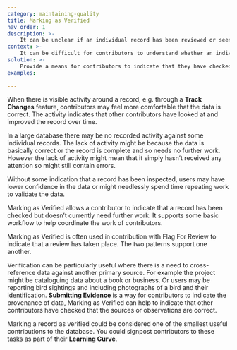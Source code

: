 ```yaml
---
category: maintaining-quality
title: Marking as Verified
nav_order: 1
description: >-
    It can be unclear if an individual record has been reviewed or seen by other contributors
context: >-
    It can be difficult for contributors to understand whether an individual record has not been updated because it is correct or that it just hasn’t yet been checked by another user.
solution: >-
    Provide a means for contributors to indicate that they have checked or reviewed a record.
examples:
    
---
```


When there is visible activity around a record, e.g. through a **Track Changes** feature, contributors may feel more comfortable that the data is correct. The activity indicates that other contributors have looked at and improved the record over time.

In a large database there may be no recorded activity against some individual records. The lack of activity might be because the data is basically correct or the record is complete and so needs no further work. However the lack of activity might mean that it simply hasn’t received any attention so might still contain errors.

Without some indication that a record has been inspected, users may have lower confidence in the data or might needlessly spend time repeating work to validate the data.

Marking as Verified allows a contributor to indicate that a record has been checked but doesn’t currently need further work. It supports some basic workflow to help coordinate the work of contributors.

Marking as Verified is often used in contribution with Flag For Review to indicate that a review has taken place. The two patterns support one another.

Verification can be particularly useful where there is a need to cross-reference data against another primary source. For example the project might be cataloguing data about a book or business. Or users may be reporting bird sightings and including photographs of a bird and their identification. **Submitting Evidence** is a way for contributors to indicate the provenance of data, Marking as Verified can help to indicate that other contributors have checked that the sources or observations are correct.

Marking a record as verified could be considered one of the smallest useful contributions to the database. You could signpost contributors to these tasks as part of their **Learning Curve**.
